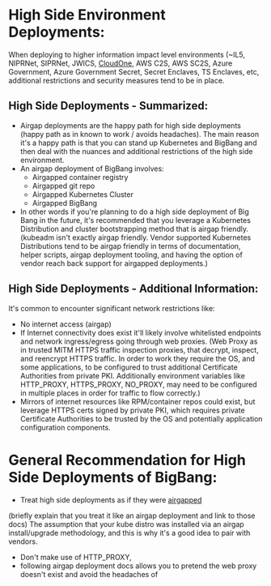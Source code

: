 # High Side Environment Deployments: 
When deploying to higher information impact level environments (~IL5, NIPRNet, SIPRNet, JWICS, [CloudOne](https://software.af.mil/team/cloud-one/), AWS C2S, AWS SC2S, Azure Government, Azure Government Secret, Secret Enclaves, TS Enclaves, etc, additional restrictions and security measures tend to be in place. 


## High Side Deployments - Summarized:
* Airgap deployments are the happy path for high side deployments (happy path as in known to work / avoids headaches). The main reason it's a happy path is that you can stand up Kubernetes and BigBang and then deal with the nuances and additional restrictions of the high side environment. 
* An airgap deployment of BigBang involves: 
  * Airgapped container registry
  * Airgapped git repo
  * Airgapped Kubernetes Cluster
  * Airgapped BigBang
* In other words if you're planning to do a high side deployment of Big Bang in the future, it's recommended that you leverage a Kubernetes Distribution and cluster bootstrapping method that is airgap friendly. (kubeadm isn't exactly airgap friendly. Vendor supported Kubernetes Distributions tend to be airgap friendly in terms of documentation, helper scripts, airgap deployment tooling, and having the option of vendor reach back support for airgapped deployments.) 


## High Side Deployments - Additional Information: 
It's common to encounter significant network restrictions like: 
* No internet access (airgap)
* If Internet connectivity does exist it'll likely involve whitelisted endpoints and network ingress/egress going through web proxies. (Web Proxy as in trusted MITM HTTPS traffic inspection proxies, that decrypt, inspect, and reencrypt HTTPS traffic. In order to work they require the OS, and some applications, to be configured to trust additional Certificate Authorities from private PKI. Additionally environment variables like HTTP_PROXY, HTTPS_PROXY, NO_PROXY, may need to be configured in multiple places in order for traffic to flow correctly.) 
* Mirrors of internet resources like RPM/container repos could exist, but leverage HTTPS certs signed by private PKI, which requires private Certificate Authorities to be trusted by the OS and potentially application configuration components. 

# General Recommendation for High Side Deployments of BigBang: 
* Treat high side deployments as if they were [airgapped](airgap) 

(briefly explain that you treat it like an airgap deployment and link to those docs)
The assumption that your kube distro was installed via an airgap install/upgrade methodology, and this is why it's a good idea to pair with vendors.

* Don't make use of HTTP_PROXY, 
* following airgap deployment docs allows you to pretend the web proxy doesn't exist and avoid the headaches of


